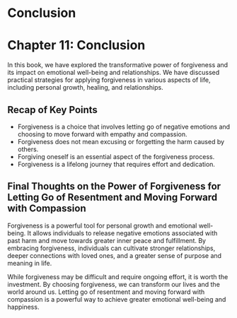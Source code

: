 # Conclusion

Chapter 11: Conclusion
======================

In this book, we have explored the transformative power of forgiveness and its impact on emotional well-being and relationships. We have discussed practical strategies for applying forgiveness in various aspects of life, including personal growth, healing, and relationships.

Recap of Key Points
-------------------

* Forgiveness is a choice that involves letting go of negative emotions and choosing to move forward with empathy and compassion.
* Forgiveness does not mean excusing or forgetting the harm caused by others.
* Forgiving oneself is an essential aspect of the forgiveness process.
* Forgiveness is a lifelong journey that requires effort and dedication.

Final Thoughts on the Power of Forgiveness for Letting Go of Resentment and Moving Forward with Compassion
----------------------------------------------------------------------------------------------------------

Forgiveness is a powerful tool for personal growth and emotional well-being. It allows individuals to release negative emotions associated with past harm and move towards greater inner peace and fulfillment. By embracing forgiveness, individuals can cultivate stronger relationships, deeper connections with loved ones, and a greater sense of purpose and meaning in life.

While forgiveness may be difficult and require ongoing effort, it is worth the investment. By choosing forgiveness, we can transform our lives and the world around us. Letting go of resentment and moving forward with compassion is a powerful way to achieve greater emotional well-being and happiness.
